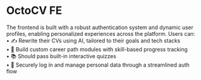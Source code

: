 # OctoCV FE
  
The frontend is built with a robust authentication system and dynamic user profiles, enabling personalized experiences across the platform. Users can:  
	•	✍️ Rewrite their CVs using AI, tailored to their goals and tech stacks  
	•	🎯 Build custom career path modules with skill-based progress tracking  
	•	📚 Should pass built-in interactive quizzes   
	•	🔐 Securely log in and manage personal data through a streamlined auth flow  
  
